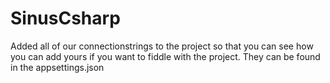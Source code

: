 # SinusCsharp

Added all of our connectionstrings to the project so that you can see how you can add yours if you want to fiddle with the project.
They can be found in the appsettings.json
